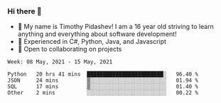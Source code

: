 ### Hi there 👋
- :adult: My name is Timothy Pidashev! I am a 16 year old striving to learn anything and everything about software development!
- :evergreen_tree: Experienced in C#, Python, Java, and Javascript
- 👯 Open to collaborating on projects

<!--START_SECTION:waka-->
```text
Week: 08 May, 2021 - 15 May, 2021

Python   20 hrs 41 mins  ████████████████████████░   96.40 % 
JSON     24 mins         ▒░░░░░░░░░░░░░░░░░░░░░░░░   01.94 % 
SQL      17 mins         ▒░░░░░░░░░░░░░░░░░░░░░░░░   01.40 % 
Other    2 mins          ░░░░░░░░░░░░░░░░░░░░░░░░░   00.22 % 
```
<!--END_SECTION:waka-->
